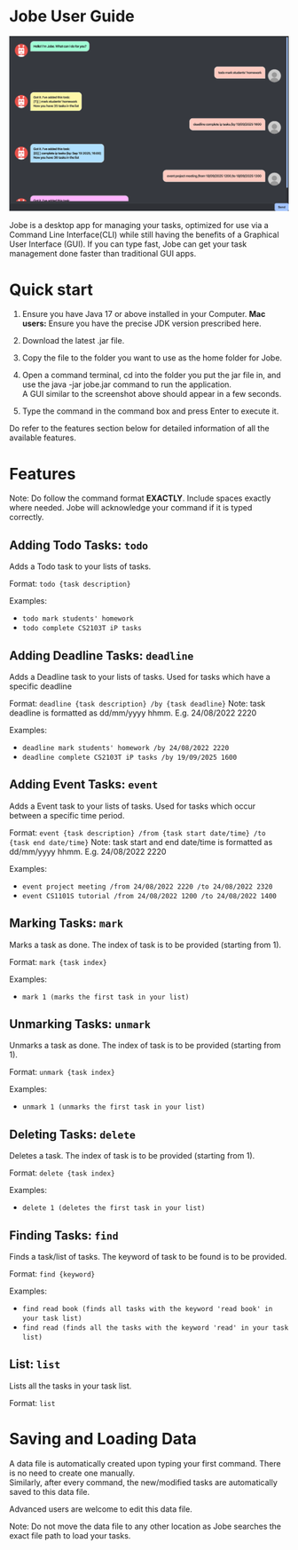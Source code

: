 # Jobe User Guide


![Product Screenshot](Ui.png)


Jobe is a desktop app for managing your tasks, optimized for use via a Command Line Interface(CLI) while still having the benefits of a Graphical User Interface (GUI). If you can type fast, Jobe can get your task management done faster than traditional GUI apps.


# Quick start
1. Ensure you have Java 17 or above installed in your Computer.
   __Mac users:__ Ensure you have the precise JDK version prescribed here.

2. Download the latest .jar file.
3. Copy the file to the folder you want to use as the home folder for Jobe.
4. Open a command terminal, cd into the folder you put the jar file in, and use the java -jar jobe.jar command to run the application.  
   A GUI similar to the screenshot above should appear in a few seconds.
5. Type the command in the command box and press Enter to execute it.

Do refer to the features section below for detailed information of all the available features.


# Features

Note: Do follow the command format __EXACTLY__. Include spaces exactly where needed. 
Jobe will acknowledge your command if it is typed correctly.


## Adding Todo Tasks: `todo`

Adds a Todo task to your lists of tasks.

Format: `todo {task description}`

Examples:
 * `todo mark students' homework`
 * `todo complete CS2103T iP tasks`


## Adding Deadline Tasks: `deadline`

Adds a Deadline task to your lists of tasks. Used for tasks which have a specific deadline

Format: `deadline {task description} /by {task deadline}`
Note: task deadline is formatted as dd/mm/yyyy hhmm. E.g. 24/08/2022 2220

Examples:
 * `deadline mark students' homework /by 24/08/2022 2220`
 * `deadline complete CS2103T iP tasks /by 19/09/2025 1600`


## Adding Event Tasks: `event`

Adds a Event task to your lists of tasks. Used for tasks which occur between a specific time period.

Format: `event {task description} /from {task start date/time} /to {task end date/time}`
Note: task start and end date/time is formatted as dd/mm/yyyy hhmm. E.g. 24/08/2022 2220

Examples:
 * `event project meeting /from 24/08/2022 2220 /to 24/08/2022 2320`
 * `event CS1101S tutorial /from 24/08/2022 1200 /to 24/08/2022 1400`


## Marking Tasks: `mark`

Marks a task as done. The index of task is to be provided (starting from 1).

Format: `mark {task index}`

Examples:
 * `mark 1 (marks the first task in your list)`

   
## Unmarking Tasks: `unmark`

Unmarks a task as done. The index of task is to be provided (starting from 1).

Format: `unmark {task index}` 

Examples:
 * `unmark 1 (unmarks the first task in your list)`


## Deleting Tasks: `delete`

Deletes a task. The index of task is to be provided (starting from 1).

Format: `delete {task index}` 

Examples:
 * `delete 1 (deletes the first task in your list)`


## Finding Tasks: `find`

Finds a task/list of tasks. The keyword of task to be found is to be provided.

Format: `find {keyword}`

Examples:
 * `find read book (finds all tasks with the keyword 'read book' in your task list)`
 * `find read (finds all the tasks with the keyword 'read' in your task list)`


## List: `list`

Lists all the tasks in your task list.

Format: `list`


# Saving and Loading Data

A data file is automatically created upon typing your first command. There is no need to create one manually.  
Similarly, after every command, the new/modified tasks are automatically saved to this data file.

Advanced users are welcome to edit this data file. 

Note: Do not move the data file to any other location as Jobe searches the exact file path to load your tasks.
